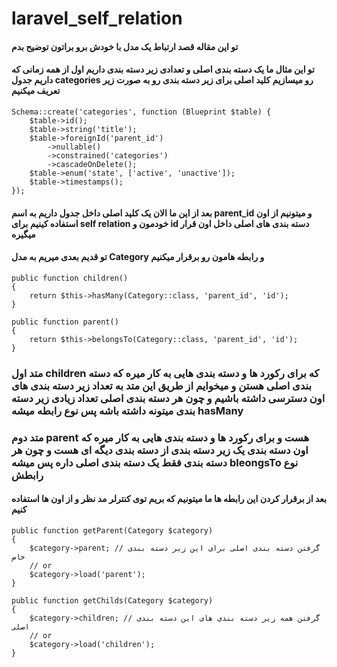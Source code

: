 # laravel_self_relation

#### تو این مقاله قصد ارتباط یک مدل با خودش برو براتون توضیح بدم

#### تو این مثال ما یک دسته بندی اصلی و تعدادی زیر دسته بندی داریم اول از همه زمانی که داریم جدول categories رو میسازیم کلید اصلی برای زیر دسته بندی رو به صورت زیر تعریف میکنیم

```
Schema::create('categories', function (Blueprint $table) {
    $table->id();
    $table->string('title');
    $table->foreignId('parent_id')
        ->nullable()
        ->constrained('categories')
        ->cascadeOnDelete();
    $table->enum('state', ['active', 'unactive']);
    $table->timestamps();
});
```

#### بعد از این ما الان یک کلید اصلی داخل جدول داریم به اسم parent_id و میتونیم از اون استفاده کینیم برای self relation خودمون و id دسته بندی های اصلی داخل اون قرار میگیره

#### تو قدیم بعدی میریم به مدل Category و رابطه هامون رو برقرار میکنیم

```
public function children()
{
    return $this->hasMany(Category::class, 'parent_id', 'id');
}

public function parent()
{
    return $this->belongsTo(Category::class, 'parent_id', 'id');
}
```

### متد اول children که برای رکورد ها و دسته بندی هایی به کار میره که دسته بندی اصلی هستن و میخوایم از طریق این متد به تعداد زیر دسته بندی های اون دسترسی داشته باشیم و چون هر دسته بندی اصلی تعداد زیادی زیر دسته بندی میتونه داشته باشه پس نوع رابطه میشه hasMany

### متد دوم parent هست و برای رکورد ها و دسته بندی هایی به کار میره که اون دسته بندی یک زیر دسته بندی از دسته بندی دیگه ای هست و چون هر دسته بندی فقط یک دسته بندی اصلی داره پس میشه bleongsTo نوع رابطش

#### بعد از برقرار کردن این رابطه ها ما میتونیم که بریم توی کنترلر مد نظر و از اون ها استفاده کنیم

```
public function getParent(Category $category)
{
    $category->parent; // گرفتن دسته بندی اصلی برای این زیر دسته بندی خاص
    // or
    $category->load('parent');
}
```

```
public function getChilds(Category $category)
{
    $category->children; // گرفتن همه زیر دسته بندی های این دسته بندی اصلی
    // or
    $category->load('children');
}
```

